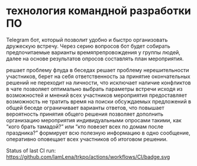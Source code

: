 # технология командной разработки ПО

Telegram бот, который позволит удобно и быстро организовать дружескую встречу. Через серию вопросов бот будет собирать предпочитаемые варианты времяпрепровождения у группы людей, далее на основе результатов опросов составлять план мероприятия.

решает проблему флуда в беседах
решает проблему нерешительности участников, берет на себя ответственность за принятие окончательных решений
не переходит на личности, что исключает наличие конфликтов в чате
позволяет оптимально выбрать параметры встречи исходя из возможностей и мнений всех участников мероприятия
предоставляет возможность не тратить время на поиски обсуждаемых предложений в общей беседе
ограничивает варианты ответов, что повышает вероятность принятия общего решения
позволяет дополнить организацию мероприятия индивидуальными опросами такими, как “кого брать тамадой?” или “кто повезет всех по домам после праздника?”
формирует всю полезную информацию в одно сообщение, оперативно оповещает всех участников об итоговом решении.

Status of last CI run:
https://github.com/IamLena/trkpo/actions/workflows/CI/badge.svg
